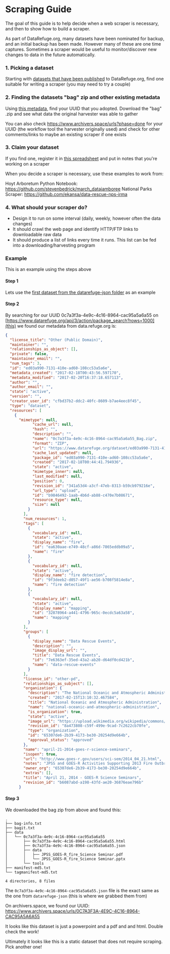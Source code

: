 # Scraping Guide

The goal of this guide is to help decide when a web scraper is necessary, and then to show how to build a scraper.

As part of DataRefuge.org, many datasets have been nominated for backup, and an initial backup has been made. However many of these are one time captures. Sometimes a scraper would be useful to monitor/discover new changes to data in the future automatically.

### 1. Picking a dataset

Starting with [datasets that have been published](https://github.com/daniellecrobinson/Data-Rescue-PDX/tree/master/datarefuge-json) to DataRefuge.org, find one suitable for writing a scraper (you may need to try a couple)

### 2. Finding the datasets "bag" zip and other existing metadata

Using [this metadata](https://www.datarefuge.org/api/3/action/package_search?rows=1000), find your UUID that you adopted. Download the "bag" .zip and see what data the original harvester was able to gather

You can also check https://www.archivers.space/urls?phase=done for your UUID (the workflow tool the harvester originally used) and check for other comments/links to maybe an existing scraper if one exists

### 3. Claim your dataset

If you find one, register it in [this spreadsheet](https://docs.google.com/spreadsheets/d/1Ojgw9-VFdwO2Qxrp9a6W6X8FFS4047uhvCf8Lw3Q6gU/edit#gid=1105874853) and put in notes that you're working on a scraper

When you decide a scraper is necessary, use these examples to work from:

Hoyt Arboretum Python Notebook: https://github.com/stevenbedrick/march_datajamboree
National Parks Scraper: https://github.com/ekansa/data-rescue-nps-irma

### 4. What should your scraper do?

- Design it to run on some interval (daily, weekly, however often the data changes)
- It should crawl the web page and identify HTTP/FTP links to downloadable raw data
- It should produce a list of links every time it runs. This list can be fed into a downloading/harvesting program

### Example

This is an example using the steps above

#### Step 1

Lets use the [first dataset from the datarefuge-json folder](https://github.com/daniellecrobinson/Data-Rescue-PDX/blob/master/datarefuge-json/0c7a3f3a-4e9c-4c16-8964-cac95a5a6a55.json) as an example

#### Step 2

By searching for our UUID 0c7a3f3a-4e9c-4c16-8964-cac95a5a6a55 on [https://www.datarefuge.org/api/3/action/package_search?rows=1000](this) we found our metadata from data.refuge.org is:

```json
{
  "license_title": "Other (Public Domain)",
  "maintainer": "",
  "relationships_as_object": [],
  "private": false,
  "maintainer_email": "",
  "num_tags": 3,
  "id": "ed03a990-7131-410e-ad60-108cc53a5a6e",
  "metadata_created": "2017-02-18T00:43:56.597170",
  "metadata_modified": "2017-02-20T16:37:18.657113",
  "author": "",
  "author_email": "",
  "state": "active",
  "version": "",
  "creator_user_id": "cfbd37b2-ddc2-40fc-8609-b7ae4eec8f45",
  "type": "dataset",
  "resources": [
    {
      "mimetype": null,
            "cache_url": null,
            "hash": "",
            "description": "",
            "name": "0c7a3f3a-4e9c-4c16-8964-cac95a5a6a55_Bag.zip",
            "format": "ZIP",
            "url": "https://www.datarefuge.org/dataset/ed03a990-7131-410e-ad60-108cc53a5a6e/resource/b9846492-1aab-4b6d-ab88-c470e7b08671/download/0c7a3f3a-4e9c-4c16-8964-cac95a5a6a55_bag.zip",
            "cache_last_updated": null,
            "package_id": "ed03a990-7131-410e-ad60-108cc53a5a6e",
            "created": "2017-02-18T00:44:41.794936",
            "state": "active",
            "mimetype_inner": null,
            "last_modified": null,
            "position": 0,
            "revision_id": "341a53d4-a3cf-47eb-8313-b59cb979216e",
            "url_type": "upload",
            "id": "b9846492-1aab-4b6d-ab88-c470e7b08671",
            "resource_type": null,
            "size": null
          }
        ],
        "num_resources": 1,
        "tags": [
          {
            "vocabulary_id": null,
            "state": "active",
            "display_name": "fire",
            "id": "ea630aae-e749-48cf-a86d-7865eddb09a5",
            "name": "fire"
          },
          {
            "vocabulary_id": null,
            "state": "active",
            "display_name": "fire detection",
            "id": "9f3deeb2-d057-49f1-ae56-b708f5814e8a",
            "name": "fire detection"
          },
          {
            "vocabulary_id": null,
            "state": "active",
            "display_name": "mapping",
            "id": "32878964-a441-4796-965c-0ecdc5a63a58",
            "name": "mapping"
          }
        ],
        "groups": [
          {
            "display_name": "Data Rescue Events",
            "description": "",
            "image_display_url": "",
            "title": "Data Rescue Events",
            "id": "7e6363ef-35ed-43a2-ab20-d64df0cd421b",
            "name": "data-rescue-events"
          }
        ],
        "license_id": "other-pd",
        "relationships_as_subject": [],
        "organization": {
          "description": "The National Oceanic and Atmospheric Administration is an American scientific agency within the United States Department of Commerce focused on the conditions of the oceans and the atmosphere. NOAA warns of dangerous weather, charts seas, guides the use and protection of ocean and coastal resources, and conducts research to improve understanding and stewardship of the environment.",
          "created": "2017-02-15T13:10:32.467584",
          "title": "National Oceanic and Atmospheric Administration",
          "name": "national-oceanic-and-atmospheric-administration",
          "is_organization": true,
          "state": "active",
          "image_url": "https://upload.wikimedia.org/wikipedia/commons/7/79/NOAA_logo.svg",
          "revision_id": "8a473808-c59f-499e-9cad-7c2622cb70fe",
          "type": "organization",
          "id": "65307de6-2b39-4173-be30-20254d9e664b",
          "approval_status": "approved"
        },
        "name": "april-21-2014-goes-r-science-seminars",
        "isopen": true,
        "url": "http://www.goes-r.gov/users/sci-sem/2014_04_21.html",
        "notes": "JPSS and GOES-R Activities Supporting 2013 Fire Outbreaks presentation",
        "owner_org": "65307de6-2b39-4173-be30-20254d9e664b",
        "extras": [],
        "title": "April 21, 2014 - GOES-R Science Seminars",
        "revision_id": "b6087abd-a198-43fd-ae20-36876eae796b"
      }
```

#### Step 3

We downloaded the bag zip from above and found this:

```
.
├── bag-info.txt
├── bagit.txt
├── data
│   └── 0c7a3f3a-4e9c-4c16-8964-cac95a5a6a55
│       ├── 0c7a3f3a-4e9c-4c16-8964-cac95a5a6a55.html
│       ├── 0c7a3f3a-4e9c-4c16-8964-cac95a5a6a55.json
│       ├── data
│       │   ├── JPSS_GOES-R_fire_Science Seminar.pdf
│       │   └── JPSS_GOES-R_fire_Science Seminar.pptx
│       └── tools
├── manifest-md5.txt
└── tagmanifest-md5.txt

4 directories, 8 files
```

The `0c7a3f3a-4e9c-4c16-8964-cac95a5a6a55.json` file is the exact same as the one from `datarefuge-json` (this is where we grabbed them from)

On archivers.space, we found our UUID: https://www.archivers.space/urls/0C7A3F3A-4E9C-4C16-8964-CAC95A5A6A55

It looks like this dataset is just a powerpoint and a pdf and and html. Double check the work!

Ultimately it looks like this is a static dataset that does not require scraping. Pick another one!
